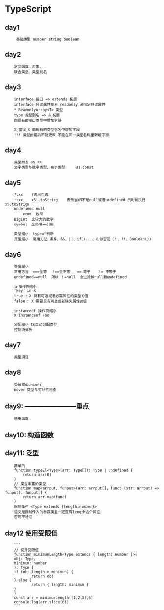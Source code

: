 <!--
 * @Author: 16651618507@163.com
 * @Date: 2023-03-14 06:46:53
 * @LastEditors: 16651618507@163.com
 * @LastEditTime: 2023-03-16 06:36:55
 * @FilePath: \TypeScript\catalogue.md
 * @Description: 
 * 
-->
# TypeScript

## day1

         基础类型 number string boolean

## day2

        定义函数、对象、
        联合类型、类型别名

## day3

        interface 接口 => extends 拓展
        interface 只读属性使用 readonly 来指定只读属性
        * ReadonlyArray<T> 类型
        type 类型别名 => & 拓展
        向现有的接口类型中增加字段

        X_错误_X 向现有的类型别名中增加字段
        !!! 类型创建后不能更改 不能在同一类型名称里新增字段

## day4

        类型断言 as <>
        文字类型与数字类型、布尔类型     as const

## day5

        ?:xx    ?表示可选
        !:xx    x5!.toString    表示当x5不是null或者undefined 的时候执行x5.toStrign
        undefined null
            enum  枚举
        BigInt  比较大的数字
        symbol  全局唯一引用

        类型缩小  typeof判断
        真值缩小  常用方法 条件、&&、||、if()...、布尔否定（！、!!、Boolean())

## day6

        等值缩小
        常用方法  ===全等  ！==全不等   == 等于   ！= 不等于
        undefined==null  所以 ！=null  会过滤掉null和undefined

        in操作符缩小
        'key' in X
        true : X 具有可选或者必需属性的类型的值
        false : X 需要具有可选或者缺失属性的值

        instanceof 操作符缩小
        X instanceof Foo 

        分配缩小 ts自动分配类型
        控制流分析

## day7

        类型谓语

## day8

        受歧视的unions
        never 类型与穷尽性检查

## day9: ————————重点

        使用函数

## day10: 构造函数

## day11: 泛型

        简单的
        function typeEl<Type>(arr: Type[]): Type | undefined {
            return arr[0]
        }
        // 类型丰富的类型
        function map<arrput, funput>(arr: arrput[], func: (str: arrput) => funput): funput[] {
            return arr.map(func)
        }
        限制条件 <Type extends {length:number}>
        语义是限制传入的参数类型一定要有length这个属性
        否则不通过

## day12 使用受限值

        ```
        // 使用受限值
        function minimunLength<Type extends { length: number }>(
        obj: Type,
        minimun: number
        ): Type {
        if (obj.length > minimun) {
                return obj
        } else {
                return { length: minimun }
        }
        }
        const arr = minimunLength([1,2,3],6)
        console.log(arr.slice(0))
        ```
